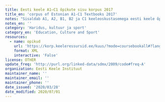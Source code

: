 ```yaml
---
title: Eesti keele A1–C1 õpikute sisu korpus 2017
title_en: 'corpus of Estonian A1-C1 Textbooks 2017'
notes: "Sisaldab A1, A2, B1, B2 ja C1 keeleoskustasemega eesti keele õppijatele suunatud õpikute materjali. Korpuses on u 500 000 sõnet ning korpuses on märgendatud tekstiüksused <text> (enamasti eristatakse harjutust, sõnavaraplokki ja suuremat seotud teksti), tekstilõigud <paragraph> (ühel real asuv tekst), laused <sentence> ja osalaused <clause>. Korpus on morfoloogiliselt märgendatud.\r\n\r\nKorpuses on kaheksa õpikut:\r\n1. Pesti, M., Ahi, H. (2015). E nagu Eesti: eesti keele õpik algajatele. Tallinn: Kiri-Mari Kirjastus.\r\n2. Kitsnik, M., Kingisepp, L. (2002). Avatud uksed: eesti keele õppekomplekt kesk- ja kõrgtasemele: õpperaamat. Tallinn: TEA Kirjastus.\r\n3. Kitsnik, M. (2012). Eesti keele õpik: B1, B2. Tallinn: M. Kitsnik.\r\n4. Pesti, M., Ahi, H. (2015). Eesti keele õpik A1. Tallinn: Justiitsministeerium.\r\n5. Pesti, M., Ahi, H. (2012). Eesti keele õpik A2. Tallinn: M. Pesti.\r\n6. Pesti, M., Ahi, H. (2015). Eesti keele õpik B1. Tallinn: Justiitsministeerium.\r\n7. Sooneste, M. (2007). Eesti keele õpik: vene õppekeelega gümnaasium: kesk- ja kõrgtase. Tallinn: Varrak.\r\n8. Rammo, S., Teral, M., Klaas-Lang, B., Allik, M. (2012). Keel selgeks!: eesti keele õpik täiskasvanutele. Tallinn: Avita."
notes_en: ''
category: 'Haridus, kultuur ja sport'
category_en: 'Education, Culture and Sport'
resources:
  - name: opikud
    url: 'https://korp.keeleressursid.ee/kuus/?mode=coursebookall#?lang=et'
    format: XML
    interactive: 'False'
license: OTHER
update_freq: 'http://purl.org/linked-data/sdmx/2009/code#freq-A'
organization: Eesti Keele Instituut
maintainer_name: ''
maintainer_email: ''
maintainer_phone: ''
date_issued: '2020/03/28'
date_modified: 2020/07/01
---
```

